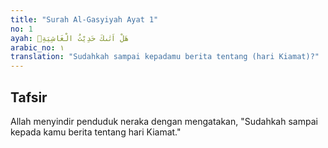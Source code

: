 ```yaml
---
title: "Surah Al-Gasyiyah Ayat 1"
no: 1
ayah: هَلْ اَتٰىكَ حَدِيْثُ الْغَاشِيَةِۗ
arabic_no: ١
translation: "Sudahkah sampai kepadamu berita tentang (hari Kiamat)?"
---
```


## Tafsir

Allah menyindir penduduk neraka dengan mengatakan, "Sudahkah sampai kepada kamu berita tentang hari Kiamat."